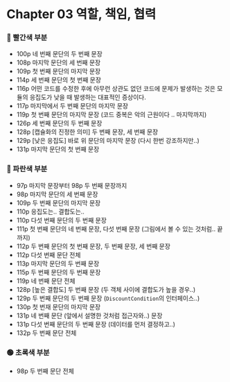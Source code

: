 # Chapter 03 역할, 책임, 협력

### 🔴 빨간색 부분
* 100p 네 번째 문단의 두 번째 문장
* 108p 마지막 문단의 세 번째 문장
* 109p 첫 번째 문단의 마지막 문장
* 114p 세 번째 문단의 첫 번째 문장
* 116p 어떤 코드를 수정한 후에 아무런 상관도 없던 코드에 문제가 발생하는 것은 모듈의 응집도가 낮을 때 발생하는 대표적인 증상이다.
* 117p 마지막에서 두 번째 문단의 마지막 문장
* 119p 첫 번째 문단의 마지막 문장 (코드 중복은 악의 근원이다 .. 마지막까지)
* 126p 세 번째 문단의 두 번째 문장
* 128p [캡슐화의 진정한 의미] 두 번째 문장, 세 번째 문장
* 129p [낮은 응집도] 바로 위 문단의 마지막 문장 (다시 한번 강조하지만..)
* 131p 마지막 문단의 첫 번째 문장

### 🔵 파란색 부분
* 97p 마지막 문장부터 98p 두 번째 문장까지
* 98p 마지막 문단의 세 번째 문장
* 109p 두 번째 문단의 마지막 문장
* 110p 응집도는.. 결합도는..
* 110p 다섯 번째 문단의 두 번째 문장
* 111p 첫 번째 문단의 네 번째 문장, 다섯 번째 문장 (그림에서 볼 수 있는 것처럼.. 끝까지)
* 112p 두 번째 문단의 첫 번째 문장, 두 번째 문장, 세 번째 문장
* 112p 다섯 번째 문단 전체
* 113p 마지막 문단의 두 번째 문장
* 115p 두 번째 문단의 두 번째 문장
* 119p 네 번째 문단 전체
* 128p [높은 결합도] 두 번째 문장 (두 객체 사이에 결합도가 높을 경우..)
* 129p 두 번째 문단의 두 번째 문장 (`DiscountCondition`의 인터페이스..)
* 130p 첫 번재 문단의 마지막 문장
* 131p 네 번째 문단 (앞에서 설명한 것처럼 접근자와..) 문장
* 131p 다섯 번째 문단의 두 번째 문장 (데이터를 먼저 결정하고..)
* 132p 두 번째 문단 전체

### 🟢 초록색 부분
* 98p 두 번째 문단 전체
